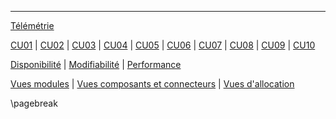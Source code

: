 
---

[Télémétrie](#telemetrie)

[CU01](#cu01) | [CU02](#cu02) | [CU03](#cu03) | [CU04](#cu04) | [CU05](#cu05) | [CU06](#cu06) | [CU07](#cu07) | [CU08](#cu08) | [CU09](#cu09) | [CU10](#cu10)

[Disponibilité](#disponibilité) | [Modifiabilité](#modifiabilité) | [Performance](#performance)

[Vues modules](#vues-architecturales-de-type-module) | [Vues composants et connecteurs](#vues-architecturales-de-type-composant-et-connecteur) | [Vues d'allocation](#vues-architecturales-de-type-allocation)

\pagebreak
